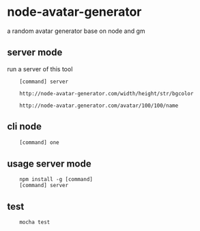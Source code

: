 # node-avatar-generator
a random avatar generator base on node and gm

## server mode

run a server of this tool
```
	[command] server
```

```
	http://node-avatar-generator.com/width/height/str/bgcolor
```

```
 	http://node-avatar.generator.com/avatar/100/100/name
```

## cli node

```javascript
	[command] one
```


## usage server mode

```
	npm install -g [command]
	[command] server
```

## test

```
	mocha test
```